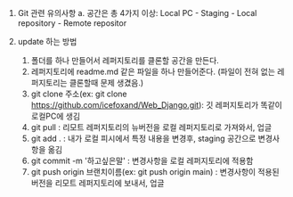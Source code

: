 1. Git 관련 유의사항
	a. 공간은 총 4가지 이상: Local PC - Staging - Local repository - Remote repositor

3. update 하는 방법
   	1. 폴더를 하나 만들어서 레퍼지토리를 클론할 공간을 만든다.
   	2. 레퍼지토리에 readme.md 같은 파일을 하나 만들어준다. (파일이 전혀 없는 레퍼지토리는 클론할때 문제 생겼음.)
   	3. git clone 주소(ex: git clone https://github.com/icefoxand/Web_Django.git): 깃 레퍼지토리가 똑같이 로컬PC에 생김
	4. git pull : 리모트 레퍼지토리의 뉴버전을 로컬 레퍼지토리로 가져와서, 업글
	5. git add . : 내가 로컬 피시에서 특정 내용을 변경후, staging 공간으로 변경사항을 옮김
	6. git commit -m '하고싶은말' : 변경사항을 로컬 레퍼지토리에 적용함
	7. git push origin 브랜치이름(ex: git push origin main) : 변경사항이 적용된 버전을 리모트 레퍼지토리에 보내서, 업글

	
